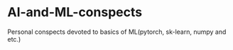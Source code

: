 # AI-and-ML-conspects
Personal conspects devoted to basics of ML(pytorch, sk-learn, numpy and etc.) 

